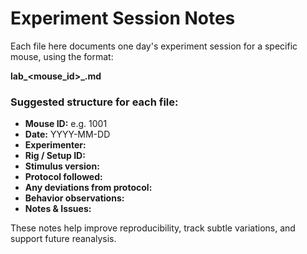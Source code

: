 # Experiment Session Notes

Each file here documents one day's experiment session for a specific mouse, using the format:

**lab_<mouse_id>_<YYYY-MM-DD>.md**

### Suggested structure for each file:

- **Mouse ID:** e.g. 1001
- **Date:** YYYY-MM-DD
- **Experimenter:**
- **Rig / Setup ID:**
- **Stimulus version:**
- **Protocol followed:**
- **Any deviations from protocol:**
- **Behavior observations:**
- **Notes & Issues:**

These notes help improve reproducibility, track subtle variations, and support future reanalysis.